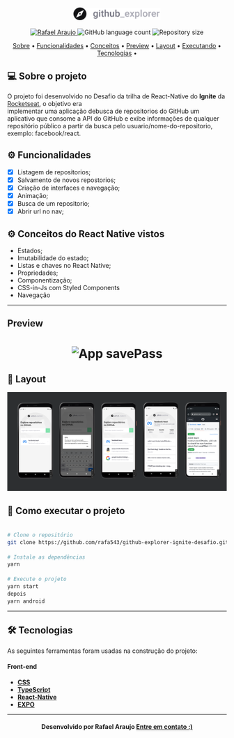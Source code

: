 <!--Ban github-explorer-ignite-desafio ner e logo-->

<h1 align="center">
   <img align="center" src="https://github.com/rafa543/github-explorer-ignite-desafio/blob/main/src/assets/images/logo/logo.png"/ width="200">
</h1>

<!-- Badges -->
<p align="center">
   <a href="https://www.linkedin.com/in/rafael-araujo-abreu/">
      <img alt="Rafael Araujo" src="https://img.shields.io/badge/-Rafael%20Araujo-273FAD?style=flat&logo=Linkedin&logoColor=white" />
   </a>

  <img alt="GitHub language count" src="https://img.shields.io/github/languages/count/rafa543/github-explorer-ignite-desafio?color=273FAD">

  <img alt="Repository size" src="https://img.shields.io/github/repo-size/rafa543/github-explorer-ignite-desafio?color=273FAD">
  
</p>

<!-- Indice-->
<p align="center">
 <a href="#-sobre-o-projeto">Sobre</a> •
 <a href="#-Funcionalidades">Funcionalidades</a> • 
 <a href="#-conceitos">Conceitos</a> • 
 <a href="#-Preview">Preview</a> • 
 <a href="#-Layout">Layout</a> •  
 <a href="#-como-executar-o-projeto">Executando</a> • 
 <a href="#-tecnologias">Tecnologias</a> • 
 
</p>

<!--Sobre o projeto-->

## 💻 Sobre o projeto

O projeto foi desenvolvido no Desafio da trilha de React-Native do **Ignite** da [Rocketseat](https://lp.rocketseat.com.br/ignite), o objetivo era  
implementar uma aplicação debusca de repositorios do GitHub um aplicativo que consome a API do GitHub e 
exibe informações de qualquer repositório público a partir da busca pelo usuario/nome-do-repositorio, exemplo: facebook/react.

<!--Funcionalidades do projeto-->

## ⚙️ Funcionalidades

- [x] Listagem de repositorios;
- [x] Salvamento de novos repostorios;
- [x] Criação de interfaces e navegação;
- [x] Animação;
- [x] Busca de um repositorio;
- [x] Abrir url no nav;

<!--Conceitos do projeto-->

## ⚙️ Conceitos do React Native vistos

- Estados;
- Imutabilidade do estado;
- Listas e chaves no React Native;
- Propriedades;
- Componentização;
- CSS-in-Js com Styled Components
- Navegação

---
<!--Preview do projeto-->
## Preview

<h1 align="center">
   <img src="https://github.com/rafa543/github-explorer-ignite-desafio/blob/main/assets/Screenrecorder-2023-03-19-08-45-18-521.gif" alt="App savePass" />
</h1>

<!--Layout session-->

## 🎨 Layout

![mobile](https://github.com/rafa543/github-explorer-ignite-desafio/blob/main/src/assets/layout.png)

<!--Running session-->

## 🚀 Como executar o projeto

```bash

# Clone o repositório
git clone https://github.com/rafa543/github-explorer-ignite-desafio.git

# Instale as dependências
yarn

# Execute o projeto
yarn start
depois
yarn android

```

---

<!--Tecnologies session-->

## 🛠 Tecnologias

As seguintes ferramentas foram usadas na construção do projeto:

#### **Front-end**

- **[CSS](https://developer.mozilla.org/pt-BR/docs/Web/CSS)**
- **[TypeScript](https://www.typescriptlang.org/)**
- **[React-Native](https://reactnative.dev/)**
- **[EXPO](https://docs.expo.dev/)**


---

<!--Bottom session-->
<h4 align=center>Desenvolvido por Rafael Araujo <a href="https://www.linkedin.com/in/rafael-araujo-abreu/"> <strong>Entre em contato</strong> :)</a></a></h4>
